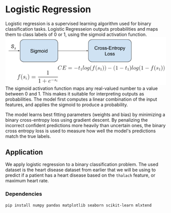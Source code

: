 # Logistic Regression

Logistic regression is a supervised learning algorithm used for binary classification tasks. Logistic Regresseion outputs probabilities and maps them to class labels of 0 or 1, using the sigmoid activation function.
![sigmoidcrossentropy](image-1.png)
The sigmoid activation function maps any real-valued number to a value between 0 and 1. This makes it suitable for interpreting outputs as probabilities. The model first computes a linear combination of the input features, and applies the sigmoid to produce a probability.


The model learns best fitting parameters (weights and bias) by minimizing a binary cross-entropy loss using gradient descent. By penalizing the incorrect confident predictions more heavily than uncertain ones, the binary cross entropy loss is used to measure how well the model's predictions match the true labels.

## Application ##
We apply logistic regression to a binary classification problem. 
The used dataset is the heart disease dataset from earlier that we will be using to predict if a patient has a heart disease based on the `thalach` feature, or maximum heart rate.

### Dependencies
```bash
pip install numpy pandas matplotlib seaborn scikit-learn mlxtend
